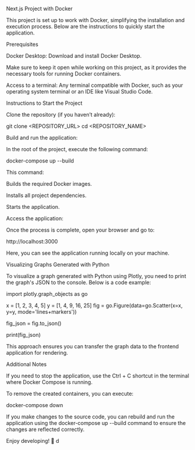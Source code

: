 Next.js Project with Docker

This project is set up to work with Docker, simplifying the installation and execution process. Below are the instructions to quickly start the application.

Prerequisites

Docker Desktop: Download and install Docker Desktop.

Make sure to keep it open while working on this project, as it provides the necessary tools for running Docker containers.

Access to a terminal: Any terminal compatible with Docker, such as your operating system terminal or an IDE like Visual Studio Code.

Instructions to Start the Project

Clone the repository (if you haven’t already):

git clone <REPOSITORY_URL>
cd <REPOSITORY_NAME>

Build and run the application:

In the root of the project, execute the following command:

docker-compose up --build

This command:

Builds the required Docker images.

Installs all project dependencies.

Starts the application.

Access the application:

Once the process is complete, open your browser and go to:

http://localhost:3000

Here, you can see the application running locally on your machine.

Visualizing Graphs Generated with Python

To visualize a graph generated with Python using Plotly, you need to print the graph's JSON to the console. Below is a code example:

import plotly.graph_objects as go

x = [1, 2, 3, 4, 5]
y = [1, 4, 9, 16, 25]
fig = go.Figure(data=go.Scatter(x=x, y=y, mode='lines+markers'))

fig_json = fig.to_json()

print(fig_json)

This approach ensures you can transfer the graph data to the frontend application for rendering.

Additional Notes

If you need to stop the application, use the Ctrl + C shortcut in the terminal where Docker Compose is running.

To remove the created containers, you can execute:

docker-compose down

If you make changes to the source code, you can rebuild and run the application using the docker-compose up --build command to ensure the changes are reflected correctly.

Enjoy developing! 🚀
d
